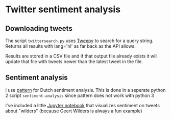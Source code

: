# Twitter sentiment analysis

## Downloading tweets
The script `twittersearch.py` uses [Tweepy](http://tweepy.readthedocs.org/) to search for a query string. Returns all results with lang='nl' as far back as the API allows.

Results are stored in a CSV file and if that output file already exists it will update that file with tweets newer than the latest tweet in the file.

## Sentiment analysis
I use [pattern](https://www.clips.uantwerpen.be/pages/pattern) for Dutch sentiment analysis. This is done in a seperate python 2 script `sentiment-analysis` since pattern does not work with python 3

I've included a little [Jupyter notebook](sentiment-analysis.ipynb) that visualizes sentiment on tweets about "wilders" (because Geert Wilders is always a fun example)